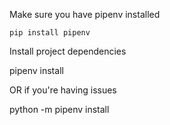 Make sure you have pipenv installed

 `pip install pipenv`

Install project dependencies

pipenv install

OR if you're having issues 

python -m pipenv install

